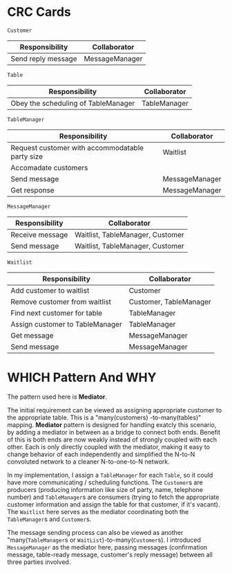 # CRC Cards

`Customer`

| Responsibility | Collaborator |
| ---- | ---- |
| Send reply message | MessageManager |

`Table`

| Responsibility | Collaborator |
| ---- | ---- |
| Obey the scheduling of TableManager | TableManager |

`TableManager`

| Responsibility | Collaborator |
| ---- | ---- |
| Request customer with accommodatable party size | Waitlist |
| Accomadate customers | |
| Send message | MessageManager |
| Get response | MessageManager |

`MessageManager`

| Responsibility | Collaborator |
| ---- | ---- |
| Receive message | Waitlist, TableManager, Customer |
| Send message | Waitlist, TableManager, Customer |

`Waitlist`

| Responsibility | Collaborator |
| ---- | ---- |
| Add customer to waitlist | Customer |
| Remove customer from waitlist | Customer, TableManager |
| Find next customer for table | TableManager |
| Assign customer to TableManager | TableManager |
| Get message | MessageManager |
| Send message | MessageManager |

# WHICH Pattern And WHY

The pattern used here is **Mediator**. 

The initial requirement can be viewed as assigning appropriate customer to the appropriate table. This is a "many(customers) -to-many(tables)" mapping. **Mediator** pattern is  designed for handling exatcly this scenario, by adding a mediator in between as a bridge to connect both ends. Benefit of this is both ends are now weakly instead of strongly coupled with each other. Each is only directly coupled with the mediator, making it easy to change  behavior of each independently and simplified the N-to-N convoluted network to a cleaner N-to-one-to-N network.

In my implementation, I assign a `TableManager` for each `Table`, so it could have more communicating / scheduling functions. The `Customer`s are producers (producing information like size of party, name, telephone number) and `TableManager`s are consumers (trying to fetch the appropriate customer information and assign the table for that customer, if it's vacant). The `Waitlist` here serves as the mediator coordinating both the `TableManager`s and `Customer`s.

The message sending process can also be viewed as another "many(`TableManager`s or `WaitList`)-to-many(`Customer`s). I introduced `MessageManager` as the mediator here, passing messages (confirmation message, table-ready message, customer's reply message) between all three parties involved.